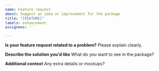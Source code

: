 ```yaml
---
name: Feature request
about: Suggest an idea or improvement for the package
title: "[FEATURE]"
labels: enhancement
assignees: ''

---
```


**Is your feature request related to a problem?**
Please explain clearly.

**Describe the solution you'd like**
What do you want to see in the package?

**Additional context**
Any extra details or mockups?
